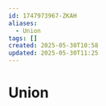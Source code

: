 ```yaml
---
id: 1747973967-ZKAH
aliases:
  - Union
tags: []
created: 2025-05-30T10:58
updated: 2025-05-30T11:25
---
```


# Union
